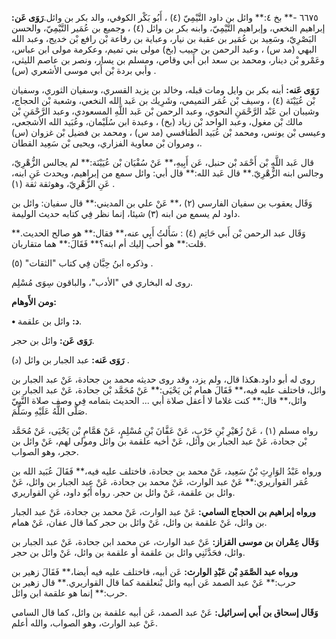 ٦٦٧٥ -** بخ ٤:** وائل بن داود التَّيْمِيّ (٤) ، أَبُو بَكْر الكوفي، والد بكر بن وائل.**رَوَى عَن:** إبراهيم النخعي، وإبراهيم التَّيْمِيّ، وابنه بكر بن وائل (٤) ، وجميع بن عُمَير التَّيْمِيّ، والحسن البَصْرِيّ، وسَعِيد بن عُمَير بن عقبة بن نيار، وعباية بن رفاعة بْن رافع بْن خديج، وعبد الله البهي (مد س) ، وعبد الرحمن بن حبيب (بخ) مولى بني تميم، وعكرمة مولى ابن عباس، وعَمْرو بْن دينار، ومحمد بن سعد ابن أَبي وقاص، ومسلم بن يسار، ونصر بن عاصم الليثي، وأبي بردة بْن أَبي موسى الأشعري (س) .

**رَوَى عَنه:** أبنه بكر بن وايل ومات قبله، وخالد بن يزيد القسري، وسفيان الثوري، وسفيان بْن عُيَيْنَة (٤) ، وسيف بْن عُمَر التميمي، وشَرِيك بن عَبد الله النخعي، وشعبة بْن الحجاج، وشيبان ابن عَبْد الرَّحْمَنِ النحوي، وعبد الرحمن بْن عَبد اللَّهِ المسعودي، وعبد الرَّحْمَنِ بْن مالك بْن مغول، وعبد الواحد بْن زياد (بخ) ، وعبدة ابن سُلَيْمان، وعُبَيد الله الأشجعي، وعيسى بْن يونس، ومحمد بْن عُبَيد الطنافسي (مد س) ، ومحمد بن فضيل بْن غزوان (س) ، ومروان بْن معاوية الفزاري، ويحيى بْن سَعِيد القطان.

قال عَبد اللَّهِ بْن أَحْمَد بْن حنبل، عَن أَبِيهِ،** عَنْ سُفْيَان بْن عُيَيْنَة:** لم يجالس الزُّهْرِيّ، وجالس ابنه الزُّهْرِيّ.** قال عَبد الله:** قال أبي: وائل سمع من إبراهيم، ويحدث عَنِ ابنه، عَنِ الزُّهْرِيّ، وهوثقة ثقة (١) .

وَقَال يعقوب بن سفيان الفارسي (٢) ،** عَنْ علي بن المديني:** قال سفيان: وائل بن داود لم يسمع من ابنه (٣) شيئا، إنما نظر فِي كتابه حديث الوليمة.

وَقَال عبد الرحمن بْن أَبي حَاتِم (٤) : سَأَلتُ أَبِي عنه،** فقال:** هو صالح الحديث.** قلت:** هو أحب إليك أم ابنه؟** فَقَالَ:** هما متقاربان.

وذكره ابنُ حِبَّان فِي كتاب "الثقات" (٥) .

روى له البخاري في "الأدب"، والباقون سِوَى مُسْلِم.

**ومن الأَوهام:**

**• د:** وائل بن علقمة.

**رَوَى عَن:** وائل بن حجر.

**رَوَى عَنه:** عبد الجبار بن وائل (د) .

روى له أبو داود.هكذا قال، ولم يزد، وقد روى حديثه محمد بن جحادة، عَنْ عبد الجبار بن وائل، فاختلف عليه فيه،** فَقَالَ همام بْن يَحْيَى:** عَنْ مُحَمَّد بْن جحادة، عَنْ عبد الجبار بن وائل،** قال:** كنت غلاما لا أعقل صلاة أبي ... الحديث بتمامه فِي وصف صلاة النَّبِيّ صَلَّى اللَّهُ عَلَيْهِ وسَلَّمَ.

رواه مسلم (١) ، عَنْ زُهَيْرِ بْنِ حَرْبٍ، عَنْ عَفَّانَ بْنِ مُسْلِمٍ، عَنْ هَمَّامٍ بْن يَحْيَى، عَنْ مُحَمَّد بْن جحادة، عَنْ عبد الجبار بن وائل، عَنْ أخيه علقمة بن وائل ومولى لهم، عَنْ وائل بن حجر، وهو الصواب.

ورواه عَبْدُ الوَارِثِ بْنُ سَعِيد، عَنْ محمد بن جحادة، فاختلف عليه فيه،** فَقَالَ عُبَيد الله بن عُمَر القواريري:** عَنْ عبد الوارث، عَنْ محمد بن جحادة، عَنْ عبد الجبار بن وائل، عَنْ وائل بن علقمة، عَنْ وائل بن حجر. رواه أَبُو داود، عَنِ القواريري.

**ورواه إبراهيم بن الحجاج السامي:** عَنْ عبد الوارث، عَنْ محمد بن جحادة، عَنْ عبد الجبار بن وائل، عَنْ علقمة بن وائل، عَنْ وائل بن حجر كما قال عفان، عَنْ همام.

**وَقَال عِمْران بن موسى القزاز:** عَنْ عبد الوارث، عن محمد ابن جحادة، عَنْ عبد الجبار بن وائل، فحَدَّثَنِي وائل بن علقمة أو علقمة بن وائل، عَنْ وائل بن حجر.

**ورواه عبد الصَّمَدِ بْن عَبْدِ الوارث:** عَن أبيه، فاختلف عليه فيه أيضا،** فَقَالَ زهير بن حرب:** عَنْ عبد الصمد عَن أبيه وائل بْنعلقمة كما قال القواريري.** قال زهير بن حرب:** إنما هو علقمة ابن وائل.

**وَقَال إسحاق بن أَبي إسرائيل:** عَنْ عبد الصمد، عَن أبيه علقمة بن وائل، كما قال السامي عَنْ عبد الوارث، وهو الصواب، والله أعلم.
